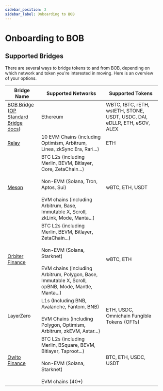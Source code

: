 ```yaml
---
sidebar_position: 2
sidebar_label: Onboarding to BOB
---
```


# Onboarding to BOB

## Supported Bridges

There are several ways to bridge tokens to and from BOB, depending on which network and token you're interested in moving. Here is an overview of your options.

| Bridge Name                                                                                                                                            | Supported Networks                                                                                                                                                                                           | Supported Tokens                                                         |
| ------------------------------------------------------------------------------------------------------------------------------------------------------ | ------------------------------------------------------------------------------------------------------------------------------------------------------------------------------------------------------------ | ------------------------------------------------------------------------ |
| [BOB Bridge](https://app.gobob.xyz/bridge)<br/> ([OP Standard Bridge docs](https://docs.optimism.io/builders/app-developers/bridging/standard-bridge)) | Ethereum                                                                                                                                                                                                     | WBTC, tBTC, rETH, wstETH, STONE, USDT, USDC, DAI, eDLLR, ETH, eSOV, ALEX |
| [Relay](https://relay.link/bridge/)                                                                                                                    | 10 EVM Chains (including Optimism, Arbitrum, Linea, zkSync Era, Rari...)                                                                                                                                     | ETH                                                                      |
| [Meson](https://meson.fi/)                                                                                                                             | BTC L2s (including Merlin, BEVM, Bitlayer, Core, ZetaChain...)<br/><br/>Non-EVM (Solana, Tron, Aptos, Sui)<br/><br/>EVM chains (including Arbitrum, Base, Immutable X, Scroll, zkLink, Mode, Manta...)       | wBTC, ETH, USDT                                                          |
| [Orbiter Finance](https://www.orbiter.finance/)                                                                                                        | BTC L2s (including Merlin, BEVM, Bitlayer, ZetaChain...) <br/><br/> Non-EVM (Solana, Starknet) <br/><br/> EVM chains (including Arbitrum, Polygon, Base, Immutable X, Scroll, opBNB, Mode, Mantle, Manta...) | wBTC, ETH                                                                |
| LayerZero                                                                                                                                              | L1s (Including BNB, Avalanche, Fantom, BNB)<br/><br/>EVM Chains (including Polygon, Optimism, Arbitrum, zkEVM, Astar…)                                                                                       | ETH, USDC, Omnichain Fungible Tokens (OFTs)                              |
| [Owlto Finance](https://owlto.finance/bridge)                                                                                                          | BTC L2s (including Merlin, BSquare, BEVM, Bitlayer, Taproot...)<br/><br/>Non-EVM (Solana, Starknet)<br/><br/>EVM chains (40+)                                                                                | BTC, ETH, USDC, USDT                                                     |
